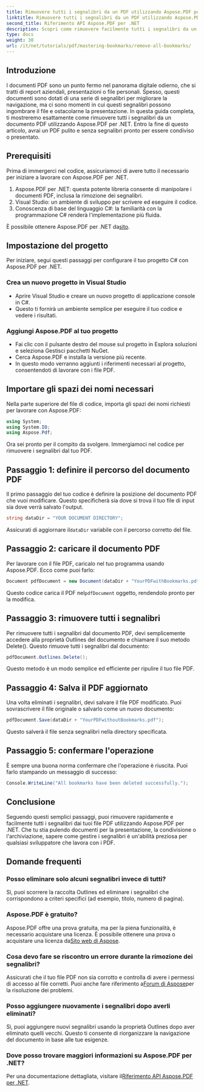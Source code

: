 ```yaml
---
title: Rimuovere tutti i segnalibri da un PDF utilizzando Aspose.PDF per .NET
linktitle: Rimuovere tutti i segnalibri da un PDF utilizzando Aspose.PDF per .NET
second_title: Riferimento API Aspose.PDF per .NET
description: Scopri come rimuovere facilmente tutti i segnalibri da un documento PDF usando Aspose.PDF per .NET. Questa guida passo passo fornisce istruzioni dettagliate.
type: docs
weight: 30
url: /it/net/tutorials/pdf/mastering-bookmarks/remove-all-bookmarks/
---
```

## Introduzione

I documenti PDF sono un punto fermo nel panorama digitale odierno, che si tratti di report aziendali, presentazioni o file personali. Spesso, questi documenti sono dotati di una serie di segnalibri per migliorare la navigazione, ma ci sono momenti in cui questi segnalibri possono ingombrare il file e ostacolarne la presentazione. In questa guida completa, ti mostreremo esattamente come rimuovere tutti i segnalibri da un documento PDF utilizzando Aspose.PDF per .NET. Entro la fine di questo articolo, avrai un PDF pulito e senza segnalibri pronto per essere condiviso o presentato.

## Prerequisiti

Prima di immergerci nel codice, assicuriamoci di avere tutto il necessario per iniziare a lavorare con Aspose.PDF per .NET.

1. Aspose.PDF per .NET: questa potente libreria consente di manipolare i documenti PDF, inclusa la rimozione dei segnalibri.
2. Visual Studio: un ambiente di sviluppo per scrivere ed eseguire il codice.
3. Conoscenza di base del linguaggio C#: la familiarità con la programmazione C# renderà l'implementazione più fluida.

 È possibile ottenere Aspose.PDF per .NET da[sito](https://releases.aspose.com/pdf/net/).

## Impostazione del progetto

Per iniziare, segui questi passaggi per configurare il tuo progetto C# con Aspose.PDF per .NET.

### Crea un nuovo progetto in Visual Studio

- Aprire Visual Studio e creare un nuovo progetto di applicazione console in C#.
- Questo ti fornirà un ambiente semplice per eseguire il tuo codice e vedere i risultati.

### Aggiungi Aspose.PDF al tuo progetto

- Fai clic con il pulsante destro del mouse sul progetto in Esplora soluzioni e seleziona Gestisci pacchetti NuGet.
- Cerca Aspose.PDF e installa la versione più recente.
- In questo modo verranno aggiunti i riferimenti necessari al progetto, consentendoti di lavorare con i file PDF.

## Importare gli spazi dei nomi necessari

Nella parte superiore del file di codice, importa gli spazi dei nomi richiesti per lavorare con Aspose.PDF:

```csharp
using System;
using System.IO;
using Aspose.Pdf;
```

Ora sei pronto per il compito da svolgere. Immergiamoci nel codice per rimuovere i segnalibri dal tuo PDF.

## Passaggio 1: definire il percorso del documento PDF

Il primo passaggio del tuo codice è definire la posizione del documento PDF che vuoi modificare. Questo specificherà sia dove si trova il tuo file di input sia dove verrà salvato l'output.

```csharp
string dataDir = "YOUR DOCUMENT DIRECTORY";
```

 Assicurati di aggiornare il`dataDir` variabile con il percorso corretto del file.

## Passaggio 2: caricare il documento PDF

Per lavorare con il file PDF, caricalo nel tuo programma usando Aspose.PDF. Ecco come puoi farlo:

```csharp
Document pdfDocument = new Document(dataDir + "YourPDFwithBookmarks.pdf");
```

 Questo codice carica il PDF nel`pdfDocument` oggetto, rendendolo pronto per la modifica.

## Passaggio 3: rimuovere tutti i segnalibri

Per rimuovere tutti i segnalibri dal documento PDF, devi semplicemente accedere alla proprietà Outlines del documento e chiamare il suo metodo Delete(). Questo rimuove tutti i segnalibri dal documento:

```csharp
pdfDocument.Outlines.Delete();
```

Questo metodo è un modo semplice ed efficiente per ripulire il tuo file PDF.

## Passaggio 4: Salva il PDF aggiornato

Una volta eliminati i segnalibri, devi salvare il file PDF modificato. Puoi sovrascrivere il file originale o salvarlo come un nuovo documento:

```csharp
pdfDocument.Save(dataDir + "YourPDFwithoutBookmarks.pdf");
```

Questo salverà il file senza segnalibri nella directory specificata.

## Passaggio 5: confermare l'operazione

È sempre una buona norma confermare che l'operazione è riuscita. Puoi farlo stampando un messaggio di successo:

```csharp
Console.WriteLine("All bookmarks have been deleted successfully.");
```

## Conclusione

Seguendo questi semplici passaggi, puoi rimuovere rapidamente e facilmente tutti i segnalibri dai tuoi file PDF utilizzando Aspose.PDF per .NET. Che tu stia pulendo documenti per la presentazione, la condivisione o l'archiviazione, sapere come gestire i segnalibri è un'abilità preziosa per qualsiasi sviluppatore che lavora con i PDF.

## Domande frequenti

### Posso eliminare solo alcuni segnalibri invece di tutti?

Sì, puoi scorrere la raccolta Outlines ed eliminare i segnalibri che corrispondono a criteri specifici (ad esempio, titolo, numero di pagina).

### Aspose.PDF è gratuito?

 Aspose.PDF offre una prova gratuita, ma per la piena funzionalità, è necessario acquistare una licenza. È possibile ottenere una prova o acquistare una licenza da[Sito web di Aspose](https://purchase.aspose.com/buy).

### Cosa devo fare se riscontro un errore durante la rimozione dei segnalibri?

 Assicurati che il tuo file PDF non sia corrotto e controlla di avere i permessi di accesso al file corretti. Puoi anche fare riferimento a[Forum di Aspose](https://forum.aspose.com/c/pdf/9)per la risoluzione dei problemi.

### Posso aggiungere nuovamente i segnalibri dopo averli eliminati?

Sì, puoi aggiungere nuovi segnalibri usando la proprietà Outlines dopo aver eliminato quelli vecchi. Questo ti consente di riorganizzare la navigazione del documento in base alle tue esigenze.

### Dove posso trovare maggiori informazioni su Aspose.PDF per .NET?

 Per una documentazione dettagliata, visitare il[Riferimento API Aspose.PDF per .NET](https://reference.aspose.com/pdf/net/).